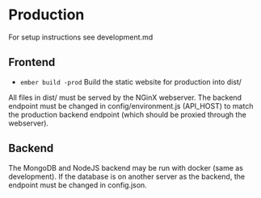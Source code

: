 # Production

For setup instructions see development.md

## Frontend

 - `ember build -prod` Build the static website for production into dist/

All files in dist/ must be served by the NGinX webserver. The backend endpoint must be changed in config/environment.js (API_HOST) to match the
production backend endpoint (which should be proxied through the webserver).

## Backend

The MongoDB and NodeJS backend may be run with docker (same as development). If the database is on another server as the backend, the endpoint
must be changed in config.json. 
